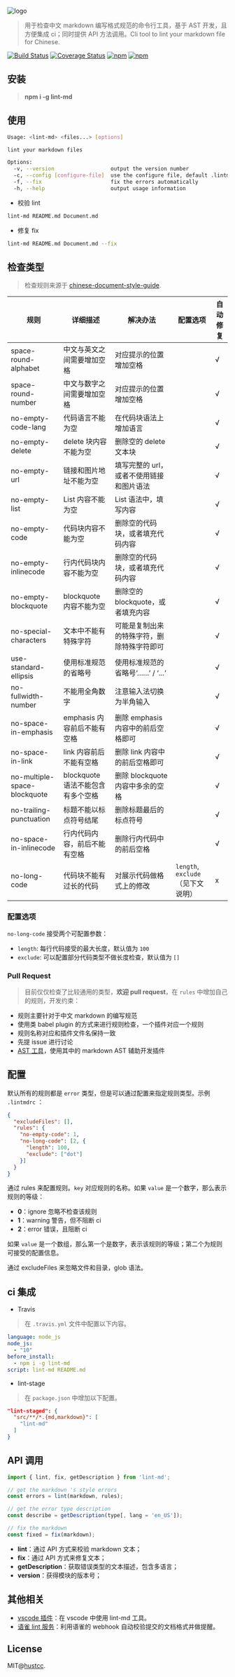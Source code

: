 ![logo](./logo.png)

> 用于检查中文 markdown 编写格式规范的命令行工具，基于 AST 开发，且方便集成 ci；同时提供 API 方法调用。Cli tool to lint your markdown file for Chinese.

[![Build Status](https://travis-ci.org/hustcc/lint-md.svg?branch=master)](https://travis-ci.org/hustcc/lint-md)
[![Coverage Status](https://coveralls.io/repos/github/hustcc/lint-md/badge.svg?branch=master)](https://coveralls.io/github/hustcc/lint-md)
[![npm](https://img.shields.io/npm/v/lint-md.svg)](https://www.npmjs.com/package/lint-md)
[![npm](https://img.shields.io/npm/dm/lint-md.svg)](https://www.npmjs.com/package/lint-md)



## 安装

> **npm i -g lint-md**



## 使用

```bash
Usage: <lint-md> <files...> [options]

lint your markdown files

Options:
  -v, --version                  output the version number
  -c, --config [configure-file]  use the configure file, default .lintmdrc
  -f, --fix                      fix the errors automatically
  -h, --help                     output usage information
```


 - 校验 lint

```bash
lint-md README.md Document.md
```


 - 修复 fix

```bash
lint-md README.md Document.md --fix
```



## 检查类型

> 检查规则来源于 [chinese-document-style-guide](https://github.com/ruanyf/document-style-guide).

| 规则 | 详细描述 | 解决办法 | 配置选项 | 自动修复 |
| ------ | ------ | ------ | ----- | ----- |
| space-round-alphabet | 中文与英文之间需要增加空格 | 对应提示的位置增加空格 | | √ |
| space-round-number | 中文与数字之间需要增加空格 | 对应提示的位置增加空格 | | √ |
| no-empty-code-lang | 代码语言不能为空 | 在代码块语法上增加语言 | | √ |
| no-empty-delete | delete 块内容不能为空 | 删除空的 delete 文本块 | | √ |
| no-empty-url | 链接和图片地址不能为空 | 填写完整的 url，或者不使用链接和图片语法 | | √ |
| no-empty-list | List 内容不能为空 | List 语法中，填写内容 | | √ |
| no-empty-code | 代码块内容不能为空 | 删除空的代码块，或者填充代码内容 | | √ |
| no-empty-inlinecode | 行内代码块内容不能为空 | 删除空的代码块，或者填充代码内容 | | √ |
| no-empty-blockquote | blockquote 内容不能为空 | 删除空的 blockquote，或者填充内容 | | √ |
| no-special-characters | 文本中不能有特殊字符 | 可能是复制出来的特殊字符，删除特殊字符即可 | | √ |
| use-standard-ellipsis | 使用标准规范的省略号 | 使用标准规范的省略号‘……’ / ‘...’ | | √ |
| no-fullwidth-number | 不能用全角数字 | 注意输入法切换为半角输入 | | √ |
| no-space-in-emphasis | emphasis 内容前后不能有空格 | 删除 emphasis 内容中的前后空格即可 | | √ |
| no-space-in-link | link 内容前后不能有空格 | 删除 link 内容中的前后空格即可 | | √ |
| no-multiple-space-blockquote | blockquote 语法不能包含有多个空格 | 删除 blockquote 内容中多余的空格 | | √ |
| no-trailing-punctuation | 标题不能以标点符号结尾 | 删除标题最后的标点符号 | | √ |
| no-space-in-inlinecode | 行内代码内容，前后不能有空格 | 删除行内代码中的前后空格 | | √ |
| no-long-code | 代码块不能有过长的代码 | 对展示代码做格式上的修改 | `length`, `exclude` （见下文说明） | x |

### 配置选项

`no-long-code` 接受两个可配置参数：

+ `length`: 每行代码接受的最大长度，默认值为 `100`
+ `exclude`: 可以配置部分代码类型不做长度检查，默认值为 `[]`

### Pull Request

> 目前仅仅检查了比较通用的类型，**欢迎 pull request**，在 `rules` 中增加自己的规则，开发约束：

 - 规则主要针对于中文 markdown 的编写规范
 - 使用类 babel plugin 的方式来进行规则检查，一个插件对应一个规则
 - 规则名称对应和插件文件名保持一致
 - 先提 issue 进行讨论
 - [AST 工具](https://astexplorer.net/)，使用其中的 markdown AST 辅助开发插件



## 配置

默认所有的规则都是 `error` 类型，但是可以通过配置来指定规则类型。示例 `.lintmdrc` ：

```json
{
  "excludeFiles": [],
  "rules": {
    "no-empty-code": 1,
    "no-long-code": [2, {
      "length": 100,
      "exclude": ["dot"]
    }]
  }
}
```

通过 rules 来配置规则。`key` 对应规则的名称。如果 `value` 是一个数字，那么表示规则的等级：

 - **0**：ignore 忽略不检查该规则
 - **1**：warning 警告，但不阻断 ci
 - **2**：error 错误，且阻断 ci

如果 `value` 是一个数组，那么第一个是数字，表示该规则的等级；第二个为规则可接受的配置信息。

通过 excludeFiles 来忽略文件和目录，glob 语法。



## ci 集成

 -  Travis

> 在 `.travis.yml` 文件中配置以下内容。

```yml
language: node_js
node_js:
  - "10"
before_install:
  - npm i -g lint-md
script: lint-md README.md
```

 -  lint-stage

> 在 `package.json` 中增加以下配置。

```json
"lint-staged": {
  "src/**/*.{md,markdown}": [
    "lint-md"
  ]
}
```



## API 调用

```js
import { lint, fix, getDescription } from 'lint-md';

// get the markdown 's style errors
const errors = lint(markdown, rules);

// get the error type description
const describe = getDescription(type[, lang = 'en_US']);

// fix the markdown
const fixed = fix(markdown);
```

 - **lint**：通过 API 方式来校验 markdown 文本；
 - **fix**：通过 API 方式来修复文本；
 - **getDescription**：获取错误类型的文本描述，包含多语言；
 - **version**：获得模块的版本号；



## 其他相关

 - [vscode 插件](https://marketplace.visualstudio.com/items?itemName=ZhixiangZhang.mdlint#review-details)：在 vscode 中使用 lint-md 工具。
 - [语雀 lint 服务](https://github.com/hustcc/yuque-lint)：利用语雀的 webhook 自动校验提交的文档格式并做提醒。



## License

MIT@[hustcc](https://github.com/hustcc).
